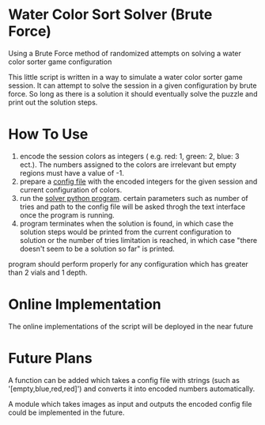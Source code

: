 # Water Color Sort Solver (Brute Force)
Using a Brute Force method of randomized attempts on solving a water color sorter game configuration

This little script is written in a way to simulate a water color sorter game session. It can attempt to solve the session in a given configuration by brute force. So long as there is a solution it should eventually solve the puzzle and print out the solution steps.

# How To Use

1) encode the session colors as integers ( e.g. red: 1, green: 2, blue: 3 ect.). The numbers assigned to the colors are irrelevant but empty regions must have a value of -1. 
2) prepare a [config file](main/example_config.txt) with the encoded integers for the given session and current configuration of colors.
3) run the [solver python program](main/water_sort_puzzle_solver.py). certain parameters such as number of tries and path to the config file will be asked throgh the text interface once the program is running.
4) program terminates when the solution is found, in which case the solution steps would be printed from the current configuration to solution or the number of tries limitation is reached, in which case "there doesn't seem to be a solution so far" is printed.

program should perform properly for any configuration which has greater than 2 vials and 1 depth.

# Online Implementation

The online implementations of the script will be deployed in the near future

# Future Plans

A function can be added which takes a config file with strings (such as '[empty,blue,red,red]') and converts it into encoded numbers automatically.

A module which takes images as input and outputs the encoded config file could be implemented in the future.
